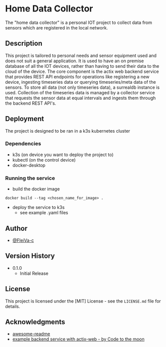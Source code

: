 # Home Data Collector

The "home data collector" is a personal IOT project to collect data from sensors which are registered in the local network.
## Description

This project is tailored to personal needs and sensor equipment used and does not suit a general application.
It is used to have an on premise database of all the IOT devices, rather than having to send their data to the cloud of the device.
The core component is the actix web backend service that provides REST API endpoints for operations like registering a new device, ingesting timeseries data or querying timeseries/meta data of the sensors.
To store all data (not only timeseries data), a surrealdb instance is used. Collection of the timeseries data is managed by a collector service that requests the sensor data at equal intervals and ingests them through the backend REST API's.

## Deployment

The project is designed to be ran in a k3s kubernetes cluster

### Dependencies

* k3s (on device you want to deploy the project to)
* kubectl (on the control device)
* docker-desktop

### Running the service

* build the docker image
```
docker build --tag <chosen_name_for_image> .
```
* deploy the service to k3s
    * see example .yaml files

## Author

* [@FleiVa-c](https://github.com/FleiVa-C)

## Version History
* 0.1.0
    * Initial Release

## License

This project is licensed under the [MIT] License - see the `LICENSE.md` file for details.

## Acknowledgments

* [awesome-readme](https://github.com/matiassingers/awesome-readme)
* [example backend service with actix-web - by Code to the moon](https://www.youtube.com/watch?v=L8tWKqSMKUI&list=PLqnVCl9hPjM4wvPyuRerufBmaOTx7OMLo&index=5&t=938s)
